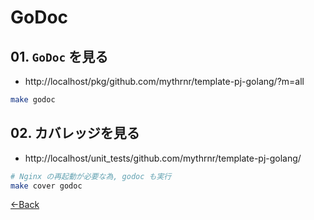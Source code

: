 # GoDoc

## 01. `GoDoc` を見る

- http://localhost/pkg/github.com/mythrnr/template-pj-golang/?m=all

```bash
make godoc
```

## 02. カバレッジを見る

- http://localhost/unit_tests/github.com/mythrnr/template-pj-golang/

```bash
# Nginx の再起動が必要な為, godoc も実行
make cover godoc
```

[←Back](../README.md)
